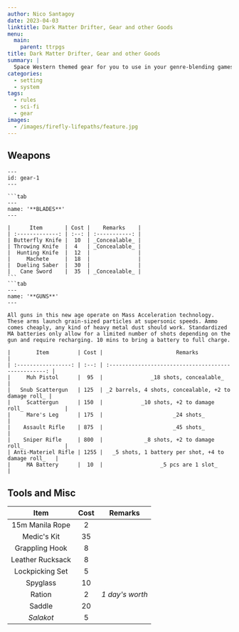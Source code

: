 ```yaml
---
author: Nico Santagoy
date: 2023-04-03
linktitle: Dark Matter Drifter, Gear and other Goods
menu:
  main:
    parent: ttrpgs
title: Dark Matter Drifter, Gear and other Goods
summary: |
  Space Western themed gear for you to use in your genre-blending games!
categories:
  - setting
  - system
tags:
  - rules
  - sci-fi
  - gear
images:
  - /images/firefly-lifepaths/feature.jpg
---
```


## Weapons

````tabs
---
id: gear-1
---

```tab
---
name: '**BLADES**'
---

|      Item       | Cost |    Remarks    |
| :-------------: | :--: | :-----------: |
| Butterfly Knife |  10  | _Concealable_ |
| Throwing Knife  |  4   | _Concealable_ |
|  Hunting Knife  |  12  |               |
|     Machete     |  18  |               |
|  Dueling Saber  |  30  |               |
|   Cane Sword    |  35  | _Concealable_ |
```
```tab
---
name: '**GUNS**'
---

All guns in this new age operate on Mass Acceleration technology. These arms launch grain-sized particles at supersonic speeds. Ammo comes cheaply, any kind of heavy metal dust should work. Standardized MA batteries only allow for a limited number of shots depending on the gun and require recharging. 10 mins to bring a battery to full charge.

|        Item         | Cost |                       Remarks                        |
| :-----------------: | :--: | :--------------------------------------------------: |
|     Muh Pistol      |  95  |               _18 shots, concealable_                |
|   Snub Scattergun   | 125  | _2 barrels, 4 shots, concealable, +2 to damage roll_ |
|     Scattergun      | 150  |            _10 shots, +2 to damage roll_             |
|     Mare's Leg      | 175  |                      _24 shots_                      |
|    Assault Rifle    | 875  |                      _45 shots_                      |
|    Sniper Rifle     | 800  |             _8 shots, +2 to damage roll_             |
| Anti-Materiel Rifle | 1255 |   _5 shots, 1 battery per shot, +4 to damage roll_   |
|     MA Battery      |  10  |                  _5 pcs are 1 slot_                  |
````

## Tools and Misc

|       Item       | Cost |     Remarks     |
| :--------------: | :--: | :-------------: |
| 15m Manila Rope  |  2   |                 |
|   Medic's Kit    |  35  |                 |
|  Grappling Hook  |  8   |                 |
| Leather Rucksack |  8   |                 |
| Lockpicking Set  |  5   |                 |
|     Spyglass     |  10  |                 |
|      Ration      |  2   | _1 day's worth_ |
|      Saddle      |  20  |                 |
|    _Salakot_     |  5   |                 |
